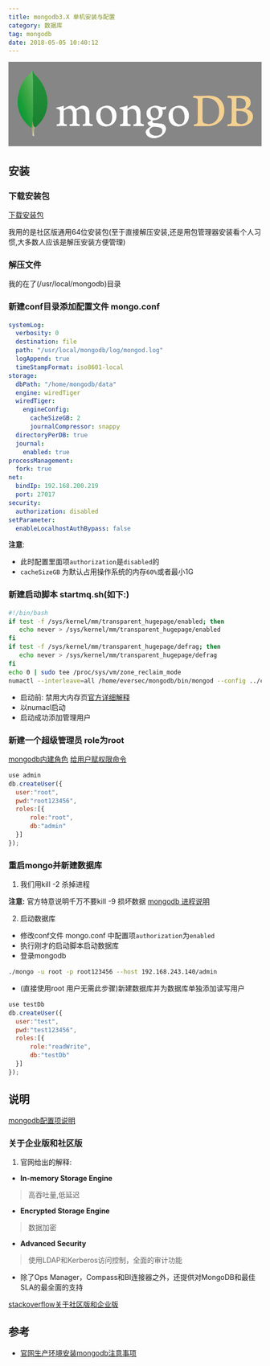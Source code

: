```yaml
---
title: mongodb3.X 单机安装与配置
category: 数据库 
tag: mongodb  
date: 2018-05-05 10:40:12
---
```


![](/uploads/mongodb.jpg)

## 安装

### 下载安装包

[下载安装包](https://www.mongodb.com/download-center?jmp=docs&_ga=1.201102574.1776437196.1479373354#community "下载地址")

我用的是社区版通用64位安装包(至于直接解压安装,还是用包管理器安装看个人习惯,大多数人应该是解压安装方便管理)

<!--more-->

### 解压文件

我的在了(/usr/local/mongodb)目录

### 新建conf目录添加配置文件 mongo.conf

```yml
systemLog:
  verbosity: 0
  destination: file
  path: "/usr/local/mongodb/log/mongod.log"
  logAppend: true
  timeStampFormat: iso8601-local
storage:
  dbPath: "/home/mongodb/data"
  engine: wiredTiger
  wiredTiger:
    engineConfig:
      cacheSizeGB: 2
      journalCompressor: snappy
  directoryPerDB: true
  journal:
    enabled: true
processManagement:
  fork: true
net:
  bindIp: 192.168.200.219
  port: 27017
security:
  authorization: disabled
setParameter:
  enableLocalhostAuthBypass: false
```

**注意**:

- 此时配置里面项`authorization`是`disabled`的
- `cacheSizeGB` 为默认占用操作系统的内存`60%`或者最小1G

### 新建启动脚本 startmq.sh(如下:)

```bash
#!/bin/bash
if test -f /sys/kernel/mm/transparent_hugepage/enabled; then
   echo never > /sys/kernel/mm/transparent_hugepage/enabled
fi
if test -f /sys/kernel/mm/transparent_hugepage/defrag; then
   echo never > /sys/kernel/mm/transparent_hugepage/defrag
fi
echo 0 | sudo tee /proc/sys/vm/zone_reclaim_mode
numactl --interleave=all /home/eversec/mongodb/bin/mongod --config ../conf/mongod.conf
```

- 启动前: 禁用大内存页[官方详细解释](https://docs.mongodb.com/manual/tutorial/transparent-huge-pages/ "官方详细解释")
- 以numacl启动
- 启动成功添加管理用户

### 新建一个超级管理员 role为root

[mongodb内建角色](https://docs.mongodb.com/v3.2/reference/built-in-roles/ "mongodb内建角色")
[给用户赋权限命令](https://docs.mongodb.com/manual/reference/method/db.grantRolesToUser/#db.grantRolesToUser "给用户赋权限")

```javascript
use admin
db.createUser({
  user:"root",
  pwd:"root123456",
  roles:[{
      role:"root",
      db:"admin"
  }]
});
```

### 重启mongo并新建数据库

1. 我们用kill -2 杀掉进程

**注意:** 官方特意说明千万不要kill -9 损坏数据
[mongodb 进程说明](https://docs.mongodb.com/v3.4/tutorial/manage-mongodb-processes/ "mongodb 进程说明")

2. 启动数据库

- 修改conf文件 mongo.conf 中配置项`authorization`为`enabled`
- 执行刚才的启动脚本启动数据库
- 登录mongodb

```bash
./mongo -u root -p root123456 --host 192.168.243.140/admin
```

- (直接使用root 用户无需此步骤)新建数据库并为数据库单独添加读写用户

```javascript
use testDb
db.createUser({
  user:"test",
  pwd:"test123456",
  roles:[{
      role:"readWrite",
      db:"testDb"
  }]
});
```

## 说明

[mongodb配置项说明](https://docs.mongodb.com/manual/reference/configuration-options/ "mongodb配置文件")

### 关于企业版和社区版

1. 官网给出的解释:

- **In-memory Storage Engine**
> 高吞吐量,低延迟
- **Encrypted Storage Engine**
> 数据加密
- **Advanced Security**
> 使用LDAP和Kerberos访问控制，全面的审计功能
- 除了Ops Manager，Compass和BI连接器之外，还提供对MongoDB和最佳SLA的最全面的支持

[stackoverflow关于社区版和企业版](http://stackoverflow.com/questions/26527603/mongodb-opensource-vs-mongodb-enterprise "stackoverflow")

## 参考

- [官网生产环境安装mongodb注意事项](https://docs.mongodb.com/manual/administration/production-notes/ "官网生产环境安装mongodb注意事项说明")

